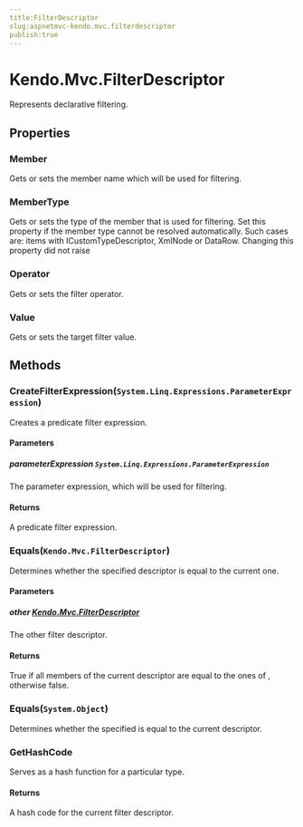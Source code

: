 ```yaml
---
title:FilterDescriptor
slug:aspnetmvc-kendo.mvc.filterdescriptor
publish:true
---
```


# Kendo.Mvc.FilterDescriptor
Represents declarative filtering.


## Properties
### Member
Gets or sets the member name which will be used for filtering.
### MemberType
Gets or sets the type of the member that is used for filtering.
            Set this property if the member type cannot be resolved automatically.
            Such cases are: items with ICustomTypeDescriptor, XmlNode or DataRow.
            Changing this property did not raise
### Operator
Gets or sets the filter operator.
### Value
Gets or sets the target filter value.



## Methods

### CreateFilterExpression(`System.Linq.Expressions.ParameterExpression`)
Creates a predicate filter expression.


#### Parameters

##### parameterExpression `System.Linq.Expressions.ParameterExpression`
The parameter expression, which will be used for filtering.



#### Returns
A predicate filter expression.



### Equals(`Kendo.Mvc.FilterDescriptor`)
Determines whether the specified  descriptor 
            is equal to the current one.


#### Parameters

##### other [Kendo.Mvc.FilterDescriptor](/kendo-ui/api/wrappers/aspnet-mvc/Kendo.Mvc/FilterDescriptor)
The other filter descriptor.



#### Returns
True if all members of the current descriptor are 
            equal to the ones of , otherwise false.



### Equals(`System.Object`)
Determines whether the specified 
            is equal to the current descriptor.





### GetHashCode
Serves as a hash function for a particular type.



#### Returns
A hash code for the current filter descriptor.




